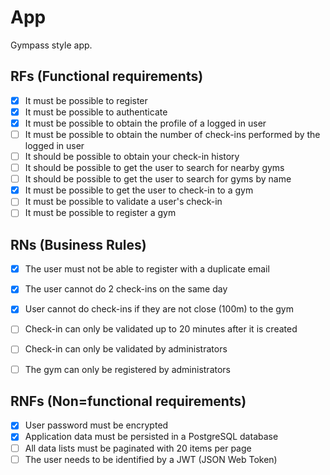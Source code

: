# App

Gympass style app.

## RFs (Functional requirements)

- [x] It must be possible to register
- [x] It must be possible to authenticate
- [x] It must be possible to obtain the profile of a logged in user
- [ ] It must be possible to obtain the number of check-ins performed by the logged in user
- [ ] It should be possible to obtain your check-in history
- [ ] It should be possible to get the user to search for nearby gyms
- [ ] It should be possible to get the user to search for gyms by name
- [x] It must be possible to get the user to check-in to a gym
- [ ] It must be possible to validate a user's check-in
- [ ] It must be possible to register a gym

## RNs (Business Rules)

- [x] The user must not be able to register with a duplicate email
- [x] The user cannot do 2 check-ins on the same day
- [x] User cannot do check-ins if they are not close (100m) to the gym
- [ ] Check-in can only be validated up to 20 minutes after it is created
- [ ] Check-in can only be validated by administrators
- [ ] The gym can only be registered by administrators


## RNFs (Non=functional requirements)

- [x] User password must be encrypted
- [x] Application data must be persisted in a PostgreSQL database
- [ ] All data lists must be paginated with 20 items per page
- [ ] The user needs to be identified by a JWT (JSON Web Token)